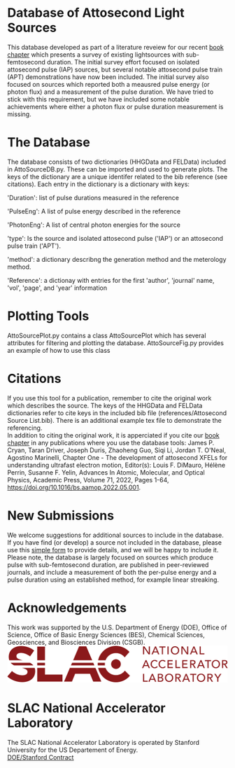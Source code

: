 # Database of Attosecond Light Sources
This database developed as part of a literature reveiew for our recent [book chapter](https://doi.org/10.1016/bs.aamop.2022.05.001) which presents a survey of existing lightsources with sub-femtosecond duration. The initial survey effort focused on isolated attosecond pulse (IAP) sources, but several notable attosecond pulse train (APT) demonstrations have now been included. The initial survey also focused on sources which reported both a meausred pulse energy (or photon flux) and a measurement of the pulse duration. We have tried to stick with this requirement, but we have included some notable achievements where either a photon flux or pulse duration measurement is missing.   

# The Database
The database consists of two dictionaries (HHGData and FELData) included in AttoSourceDB.py. These can be imported and used to generate plots. The keys of the dictionary are a unique identifer related to the bib reference (see citations). Each entry in the dictionary is a dictionary with keys:

'Duration': list of pulse durations measured in the reference

'PulseEng': A list of pulse energy described in the reference

'PhotonEng': A list of central photon energies for the source

'type': Is the source and isolated attosecond pulse ('IAP') or an attosecond pulse train ('APT'). 

'method': a dictionary describng the generation method and the meterology method. 

'Reference': a dictionay with entries for the first 'author', 'journal' name, 'vol', 'page', and 'year' information

# Plotting Tools
AttoSourcePlot.py contains a class AttoSourcePlot which has several attributes for filtering and plotting the database.
AttoSourceFig.py provides an example of how to use this class 

# Citations
If you use this tool for a publication, remember to cite the original work which describes the source. The keys of the HHGData and FELData dictionaries refer to cite keys in the included bib file (references/Attosecond Source List.bib). There is an additional example tex file to demonstrate the referencing.   
In addition to citing the original work, it is apperciated if you cite our [book chapter](https://doi.org/10.1016/bs.aamop.2022.05.001) in any publications where you use the database tools:
James P. Cryan, Taran Driver, Joseph Duris, Zhaoheng Guo, Siqi Li, Jordan T. O'Neal, Agostino Marinelli, Chapter One - The development of attosecond XFELs for understanding ultrafast electron motion, Editor(s): Louis F. DiMauro, Hélène Perrin, Susanne F. Yelin, Advances In Atomic, Molecular, and Optical Physics, Academic Press, Volume 71, 2022, Pages 1-64, https://doi.org/10.1016/bs.aamop.2022.05.001.

# New Submissions
We welcome suggestions for additional sources to include in the database. If you have find (or develop) a source not included in the database, please use this [simple form](https://forms.gle/GpaRaPvtotJV52QV6) to provide details, and we will be happy to include it. Please note, the database is largely focused on sources which produce pulse with sub-femtosecond duration, are published in peer-reviewed journals, and include a measurement of both the per-pulse energy and a pulse duration using an established method, for example linear streaking.    

# Acknowledgements
This work was supported by the U.S. Department of Energy (DOE), Office of Science, Office of Basic Energy Sciences (BES), Chemical Sciences, Geosciences, and Biosciences Division (CSGB).
![logo](./logos/SLAC-lab-hires.png)
# SLAC National Accelerator Laboratory
The SLAC National Accelerator Laboratory is operated by Stanford University for the US Departement of Energy.  
[DOE/Stanford Contract](https://legal.slac.stanford.edu/sites/default/files/Conformed%20Prime%20Contract%20DE-AC02-76SF00515%20as%20of%202022.10.01.pdf)
